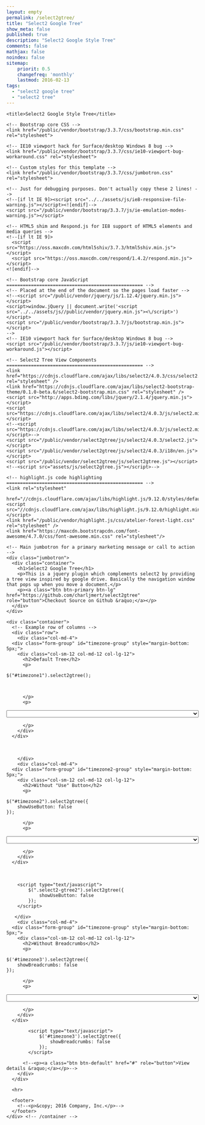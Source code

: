 ```yaml
---
layout: empty
permalink: /select2gtree/
title: "Select2 Google Tree"
show_meta: false
published: true
description: "Select2 Google Style Tree"
comments: false
mathjax: false
noindex: false
sitemap:
    priorit: 0.5
    changefreq: 'monthly'
    lastmod: 2016-02-13
tags:
  - "select2 google tree"
  - "select2 tree"
---
```

<html lang="en">
  <head>
    <meta charset="utf-8">
    <meta http-equiv="X-UA-Compatible" content="IE=edge">
    <meta name="viewport" content="width=device-width, initial-scale=1">
    <!-- The above 3 meta tags *must* come first in the head; any other head content must come *after* these tags -->
    <meta name="description" content="">
    <meta name="author" content="">
    <link rel="icon" href="favicon.ico">

    <title>Select2 Google Style Tree</title>

    <!-- Bootstrap core CSS -->
    <link href="/public/vendor/bootstrap/3.3.7/css/bootstrap.min.css" rel="stylesheet">

    <!-- IE10 viewport hack for Surface/desktop Windows 8 bug -->
    <link href="/public/vendor/bootstrap/3.3.7/css/ie10-viewport-bug-workaround.css" rel="stylesheet">

    <!-- Custom styles for this template -->
    <link href="/public/vendor/bootstrap/3.3.7/css/jumbotron.css" rel="stylesheet">

    <!-- Just for debugging purposes. Don't actually copy these 2 lines! -->
    <!--[if lt IE 9]><script src="../../assets/js/ie8-responsive-file-warning.js"></script><![endif]-->
    <script src="/public/vendor/bootstrap/3.3.7/js/ie-emulation-modes-warning.js"></script>

    <!-- HTML5 shim and Respond.js for IE8 support of HTML5 elements and media queries -->
    <!--[if lt IE 9]>
      <script src="https://oss.maxcdn.com/html5shiv/3.7.3/html5shiv.min.js"></script>
      <script src="https://oss.maxcdn.com/respond/1.4.2/respond.min.js"></script>
    <![endif]-->

    <!-- Bootstrap core JavaScript
    ================================================== -->
    <!-- Placed at the end of the document so the pages load faster -->
    <!--<script src="/public/vendor/jquery/js/1.12.4/jquery.min.js"></script>
    <script>window.jQuery || document.write('<script src="../../assets/js//public/vendor/jquery.min.js"><\/script>')</script>
    <script src="/public/vendor/bootstrap/3.3.7/js/bootstrap.min.js"></script>
    -->
    <!-- IE10 viewport hack for Surface/desktop Windows 8 bug -->
    <script src="/public/vendor/bootstrap/3.3.7/js/ie10-viewport-bug-workaround.js"></script>

    <!-- Select2 Tree View Components
    ================================================== -->
    <link href="https://cdnjs.cloudflare.com/ajax/libs/select2/4.0.3/css/select2.min.css" rel="stylesheet" />
    <link href="https://cdnjs.cloudflare.com/ajax/libs/select2-bootstrap-theme/0.1.0-beta.6/select2-bootstrap.min.css" rel="stylesheet" />
    <script src="http://apps.bdimg.com/libs/jquery/2.1.4/jquery.min.js"></script>
    <script src="https://cdnjs.cloudflare.com/ajax/libs/select2/4.0.3/js/select2.min.js"></script>
    <!--<script src="https://cdnjs.cloudflare.com/ajax/libs/select2/4.0.3/js/select2.min.js"></script>-->
    <script src="/public/vendor/select2gtree/js/select2/4.0.3/select2.js"></script>
    <script src="/public/vendor/select2gtree/js/select2/4.0.3/i18n/en.js"></script>
    <script src="/public/vendor/select2gtree/js/select2gtree.js"></script>
    <!--<script src="assets/js/select2gtree.js"></script>-->

    <!-- highlight.js code highlighting
    ================================================== -->
    <link rel="stylesheet"
          href="//cdnjs.cloudflare.com/ajax/libs/highlight.js/9.12.0/styles/default.min.css">
    <script src="//cdnjs.cloudflare.com/ajax/libs/highlight.js/9.12.0/highlight.min.js"></script>
    <link href="/public/vendor/highlight.js/css/atelier-forest-light.css" rel="stylesheet" />
    <link href="https://maxcdn.bootstrapcdn.com/font-awesome/4.7.0/css/font-awesome.min.css" rel="stylesheet"/>


  </head>

  <body>

<script>
$(document).ready(function() {
  $('pre code').each(function(i, block) {
    hljs.highlightBlock(block);
  });
});
</script>
<!--
    <nav class="navbar navbar-inverse navbar-fixed-top">
      <div class="container">
        <div class="navbar-header">
          <button type="button" class="navbar-toggle collapsed" data-toggle="collapse" data-target="#navbar" aria-expanded="false" aria-controls="navbar">
            <span class="sr-only">Toggle navigation</span>
            <span class="icon-bar"></span>
            <span class="icon-bar"></span>
            <span class="icon-bar"></span>
          </button>
          <a class="navbar-brand" href="#">Project name</a>
        </div>
        <div id="navbar" class="navbar-collapse collapse">
          <form class="navbar-form navbar-right">
            <div class="form-group">
              <input type="text" placeholder="Email" class="form-control">
            </div>
            <div class="form-group">
              <input type="password" placeholder="Password" class="form-control">
            </div>
            <button type="submit" class="btn btn-success">Sign in</button>
          </form>
        </div>
      </div>
    </nav>
-->

    <!-- Main jumbotron for a primary marketing message or call to action -->
    <div class="jumbotron">
      <div class="container">
        <h1>Select2 Google Tree</h1>
        <p>This is a jquery plugin which complements select2 by providing a tree view inspired by google drive. Basically the navigation window that pops up when you move a document.</p>
        <p><a class="btn btn-primary btn-lg" href="https://github.com/charljmert/select2gtree" role="button">Checkout Source on Github &raquo;</a></p>
      </div>
    </div>

    <div class="container">
      <!-- Example row of columns -->
      <div class="row">
        <div class="col-md-4">
      <div class="form-group" id="timezone-group" style="margin-bottom: 5px;">
        <div class="col-sm-12 col-md-12 col-lg-12">
          <h2>Default Tree</h2>
          <p>
<pre><code class="javascript">$("#timezone1").select2gtree();


</code></pre>
          </p>
          <p>
<select id='timezone1' class='select2-gtree1' style="width:100%" name="timezone1">

    <option value='1' parent='0' selected> Africa </option>
    <option value='2' parent='0'> America </option>
    <option value='3' parent='0'> Antarctica </option>
    <option value='4' parent='0'> Arctic </option>
    <option value='5' parent='0'> Asia </option>
    <option value='6' parent='0'> Atlantic </option>
    <option value='7' parent='0'> Australia </option>
    <option value='8' parent='0'> Europe </option>
    <option value='9' parent='0'> Indian </option>
    <option value='10' parent='0'> Pacific </option>
    <option value='11' parent='0'> Others </option>

    <option value='12' parent='1'>Abidjan</option>
    <option value='13' parent='1'>Accra</option>
    <option value='14' parent='1'>Addis_Ababa</option>
    <option value='15' parent='1'>Algiers</option>
    <option value='16' parent='1'>Asmara</option>
    <option value='17' parent='1'>Bamako</option>
    <option value='18' parent='1'>Bangui</option>
    <option value='19' parent='1'>Banjul</option>
    <option value='20' parent='1'>Bissau</option>
    <option value='21' parent='1'>Blantyre</option>
    <option value='22' parent='1'>Brazzaville</option>
    <option value='23' parent='1'>Bujumbura</option>
    <option value='24' parent='1'>Cairo</option>
    <option value='25' parent='1'>Casablanca</option>
    <option value='26' parent='1'>Ceuta</option>
    <option value='27' parent='1'>Conakry</option>
    <option value='28' parent='1'>Dakar</option>
    <option value='29' parent='1'>Dar_es_Salaam</option>
    <option value='30' parent='1'>Djibouti</option>
    <option value='31' parent='1'>Douala</option>
    <option value='32' parent='1'>El_Aaiun</option>
    <option value='33' parent='1'>Freetown</option>
    <option value='34' parent='1'>Gaborone</option>
    <option value='35' parent='1'>Harare</option>
    <option value='36' parent='1'>Johannesburg</option>
    <option value='37' parent='1'>Juba</option>
    <option value='38' parent='1'>Kampala</option>
    <option value='39' parent='1'>Khartoum</option>
    <option value='40' parent='1'>Kigali</option>
    <option value='41' parent='1'>Kinshasa</option>
    <option value='42' parent='1'>Lagos</option>
    <option value='43' parent='1'>Libreville</option>
    <option value='44' parent='1'>Lome</option>
    <option value='45' parent='1'>Luanda</option>
    <option value='46' parent='1'>Lubumbashi</option>
    <option value='47' parent='1'>Lusaka</option>
    <option value='48' parent='1'>Malabo</option>
    <option value='49' parent='1'>Maputo</option>
    <option value='50' parent='1'>Maseru</option>
    <option value='51' parent='1'>Mbabane</option>
    <option value='52' parent='1'>Mogadishu</option>
    <option value='53' parent='1'>Monrovia</option>
    <option value='54' parent='1'>Nairobi</option>
    <option value='55' parent='1'>Ndjamena</option>
    <option value='56' parent='1'>Niamey</option>
    <option value='57' parent='1'>Nouakchott</option>
    <option value='58' parent='1'>Ouagadougou</option>
    <option value='59' parent='1'>Porto-Novo</option>
    <option value='60' parent='1'>Sao_Tome</option>
    <option value='61' parent='1'>Tripoli</option>
    <option value='62' parent='1'>Tunis</option>
    <option value='63' parent='1'>Windhoek</option>


    <option value='64' parent='2'>Adak</option>
    <option value='65' parent='2'>Anchorage</option>
    <option value='66' parent='2'>Anguilla</option>
    <option value='67' parent='2'>Antigua</option>
    <option value='68' parent='2'>Araguaina</option>
    <option value='69' parent='2'>Argentina</option>
    <option value='81' parent='2'>Aruba</option>
    <option value='82' parent='2'>Asuncion</option>
    <option value='83' parent='2'>Atikokan</option>
    <option value='84' parent='2'>Bahia</option>
    <option value='85' parent='2'>Bahia_Banderas</option>
    <option value='86' parent='2'>Barbados</option>
    <option value='87' parent='2'>Belem</option>
    <option value='88' parent='2'>Belize</option>
    <option value='89' parent='2'>Blanc-Sablon</option>
    <option value='90' parent='2'>Boa_Vista</option>
    <option value='91' parent='2'>Bogota</option>
    <option value='92' parent='2'>Boise</option>
    <option value='93' parent='2'>Cambridge_Bay</option>
    <option value='94' parent='2'>Campo_Grande</option>
    <option value='95' parent='2'>Cancun</option>
    <option value='96' parent='2'>Caracas</option>
    <option value='97' parent='2'>Cayenne</option>
    <option value='98' parent='2'>Cayman</option>
    <option value='99' parent='2'>Chicago</option>
    <option value='100' parent='2'>Chihuahua</option>
    <option value='101' parent='2'>Costa_Rica</option>
    <option value='102' parent='2'>Creston</option>
    <option value='103' parent='2'>Cuiaba</option>
    <option value='104' parent='2'>Curacao</option>
    <option value='105' parent='2'>Danmarkshavn</option>
    <option value='106' parent='2'>Dawson</option>
    <option value='107' parent='2'>Dawson_Creek</option>
    <option value='108' parent='2'>Denver</option>
    <option value='109' parent='2'>Detroit</option>
    <option value='2110' parent='2'>Dominica</option>
    <option value='2121' parent='2'>Edmonton</option>
    <option value='2132' parent='2'>Eirunepe</option>
    <option value='2143' parent='2'>El_Salvador</option>
    <option value='2154' parent='2'>Fort_Nelson</option>
    <option value='2165' parent='2'>Fortaleza</option>
    <option value='2176' parent='2'>Glace_Bay</option>
    <option value='2187' parent='2'>Godthab</option>
    <option value='2198' parent='2'>Goose_Bay</option>
    <option value='2209' parent='2'>Grand_Turk</option>
    <option value='120' parent='2'>Grenada</option>
    <option value='121' parent='2'>Guadeloupe</option>
    <option value='122' parent='2'>Guatemala</option>
    <option value='123' parent='2'>Guayaquil</option>
    <option value='124' parent='2'>Guyana</option>
    <option value='125' parent='2'>Halifax</option>
    <option value='126' parent='2'>Havana</option>
    <option value='127' parent='2'>Hermosillo</option>
    <option value='128' parent='2'>Indiana</option>
    <option value='136' parent='2'>Inuvik</option>
    <option value='137' parent='2'>Iqaluit</option>
    <option value='138' parent='2'>Jamaica</option>
    <option value='139' parent='2'>Juneau</option>
    <option value='140' parent='2'>Kentucky</option>
    <option value='142' parent='2'>Kralendijk</option>
    <option value='143' parent='2'>La_Paz</option>
    <option value='144' parent='2'>Lima</option>
    <option value='145' parent='2'>Los_Angeles</option>
    <option value='146' parent='2'>Lower_Princes</option>
    <option value='147' parent='2'>Maceio</option>
    <option value='148' parent='2'>Managua</option>
    <option value='149' parent='2'>Manaus</option>
    <option value='150' parent='2'>Marigot</option>
    <option value='151' parent='2'>Martinique</option>
    <option value='152' parent='2'>Matamoros</option>
    <option value='153' parent='2'>Mazatlan</option>
    <option value='154' parent='2'>Menominee</option>
    <option value='155' parent='2'>Merida</option>
    <option value='156' parent='2'>Metlakatla</option>
    <option value='157' parent='2'>Mexico_City</option>
    <option value='158' parent='2'>Miquelon</option>
    <option value='159' parent='2'>Moncton</option>
    <option value='160' parent='2'>Monterrey</option>
    <option value='161' parent='2'>Montevideo</option>
    <option value='162' parent='2'>Montserrat</option>
    <option value='163' parent='2'>Nassau</option>
    <option value='164' parent='2'>New_York</option>
    <option value='165' parent='2'>Nipigon</option>
    <option value='166' parent='2'>Nome</option>
    <option value='167' parent='2'>Noronha</option>
    <option value='168' parent='2'>North_Dakota/Beulah</option>
    <option value='169' parent='2'>North_Dakota/Center</option>
    <option value='170' parent='2'>North_Dakota/New_Salem</option>
    <option value='171' parent='2'>Ojinaga</option>
    <option value='172' parent='2'>Panama</option>
    <option value='173' parent='2'>Pangnirtung</option>
    <option value='174' parent='2'>Paramaribo</option>
    <option value='175' parent='2'>Phoenix</option>
    <option value='176' parent='2'>Port-au-Prince</option>
    <option value='177' parent='2'>Port_of_Spain</option>
    <option value='178' parent='2'>Porto_Velho</option>
    <option value='179' parent='2'>Puerto_Rico</option>
    <option value='180' parent='2'>Punta_Arenas</option>
    <option value='181' parent='2'>Rainy_River</option>
    <option value='182' parent='2'>Rankin_Inlet</option>
    <option value='183' parent='2'>Recife</option>
    <option value='184' parent='2'>Regina</option>
    <option value='185' parent='2'>Resolute</option>
    <option value='186' parent='2'>Rio_Branco</option>
    <option value='187' parent='2'>Santarem</option>
    <option value='188' parent='2'>Santiago</option>
    <option value='189' parent='2'>Santo_Domingo</option>
    <option value='190' parent='2'>Sao_Paulo</option>
    <option value='191' parent='2'>Scoresbysund</option>
    <option value='192' parent='2'>Sitka</option>
    <option value='193' parent='2'>St_Barthelemy</option>
    <option value='194' parent='2'>St_Johns</option>
    <option value='195' parent='2'>St_Kitts</option>
    <option value='196' parent='2'>St_Lucia</option>
    <option value='197' parent='2'>St_Thomas</option>
    <option value='198' parent='2'>St_Vincent</option>
    <option value='199' parent='2'>Swift_Current</option>
    <option value='200' parent='2'>Tegucigalpa</option>
    <option value='201' parent='2'>Thule</option>
    <option value='202' parent='2'>Thunder_Bay</option>
    <option value='203' parent='2'>Tijuana</option>
    <option value='204' parent='2'>Toronto</option>
    <option value='205' parent='2'>Tortola</option>
    <option value='206' parent='2'>Vancouver</option>
    <option value='207' parent='2'>Whitehorse</option>
    <option value='208' parent='2'>Winnipeg</option>
    <option value='209' parent='2'>Yakutat</option>
    <option value='210' parent='2'>Yellowknife</option>


    <option value='221' parent='3'>Casey</option>
    <option value='222' parent='3'>Davis</option>
    <option value='223' parent='3'>DumontDUrville</option>
    <option value='224' parent='3'>Macquarie</option>
    <option value='225' parent='3'>Mawson</option>
    <option value='226' parent='3'>McMurdo</option>
    <option value='227' parent='3'>Palmer</option>
    <option value='228' parent='3'>Rothera</option>
    <option value='229' parent='3'>Syowa</option>
    <option value='230' parent='3'>Troll</option>
    <option value='231' parent='3'>Vostok</option>

    <option value='232' parent='69'>Buenos_Aires</option>
    <option value='233' parent='69'>Catamarca</option>
    <option value='234' parent='69'>Cordoba</option>
    <option value='235' parent='69'>Jujuy</option>
    <option value='236' parent='69'>La_Rioja</option>
    <option value='237' parent='69'>Mendoza</option>
    <option value='238' parent='69'>Rio_Gallegos</option>
    <option value='239' parent='69'>Salta</option>
    <option value='240' parent='69'>San_Juan</option>
    <option value='241' parent='69'>San_Luis</option>
    <option value='242' parent='69'>Tucuman</option>
    <option value='243' parent='69'>Ushuaia</option>

    <option value='244' parent='128'>Indianapolis</option>
    <option value='245' parent='128'>Knox</option>
    <option value='246' parent='128'>Marengo</option>
    <option value='247' parent='128'>Petersburg</option>
    <option value='248' parent='128'>Tell_City</option>
    <option value='249' parent='128'>Vevay</option>
    <option value='250' parent='128'>Vincennes</option>
    <option value='251' parent='128'>Winamac</option>

    <option value='252' parent='140'>Louisville</option>
    <option value='253' parent='140'>Monticello</option>

</select>

          </p>
        </div>
      </div>

<br/>
        <script type="text/javascript">
            $(".select2-gtree1").select2gtree({
                showUseButton: true
            });
        </script>

        </div>
        <div class="col-md-4">
      <div class="form-group" id="timezone2-group" style="margin-bottom: 5px;">
        <div class="col-sm-12 col-md-12 col-lg-12">
          <h2>Without "Use" Button</h2>
          <p>
<pre><code class="javascript">$("#timezone2").select2gtree({
    showUseButton: false
});</code></pre>
          </p>
          <p>

<select id='timezone2' class='select2-gtree2' style="width:100%" name="timezone2">

    <option value='1' parent='0'> Africa </option>
    <option value='2' parent='0'> America </option>
    <option value='3' parent='0'> Antarctica </option>
    <option value='4' parent='0'> Arctic </option>
    <option value='5' parent='0'> Asia </option>
    <option value='6' parent='0'> Atlantic </option>
    <option value='7' parent='0' selected> Australia </option>
    <option value='8' parent='0'> Europe </option>
    <option value='9' parent='0'> Indian </option>
    <option value='10' parent='0'> Pacific </option>
    <option value='11' parent='0'> Others </option>

    <option value='12' parent='1'>Abidjan</option>
    <option value='13' parent='1'>Accra</option>
    <option value='14' parent='1'>Addis_Ababa</option>
    <option value='15' parent='1'>Algiers</option>
    <option value='16' parent='1'>Asmara</option>
    <option value='17' parent='1'>Bamako</option>
    <option value='18' parent='1'>Bangui</option>
    <option value='19' parent='1'>Banjul</option>
    <option value='20' parent='1'>Bissau</option>
    <option value='21' parent='1'>Blantyre</option>
    <option value='22' parent='1'>Brazzaville</option>
    <option value='23' parent='1'>Bujumbura</option>
    <option value='24' parent='1'>Cairo</option>
    <option value='25' parent='1'>Casablanca</option>
    <option value='26' parent='1'>Ceuta</option>
    <option value='27' parent='1'>Conakry</option>
    <option value='28' parent='1'>Dakar</option>
    <option value='29' parent='1'>Dar_es_Salaam</option>
    <option value='30' parent='1'>Djibouti</option>
    <option value='31' parent='1'>Douala</option>
    <option value='32' parent='1'>El_Aaiun</option>
    <option value='33' parent='1'>Freetown</option>
    <option value='34' parent='1'>Gaborone</option>
    <option value='35' parent='1'>Harare</option>
    <option value='36' parent='1'>Johannesburg</option>
    <option value='37' parent='1'>Juba</option>
    <option value='38' parent='1'>Kampala</option>
    <option value='39' parent='1'>Khartoum</option>
    <option value='40' parent='1'>Kigali</option>
    <option value='41' parent='1'>Kinshasa</option>
    <option value='42' parent='1'>Lagos</option>
    <option value='43' parent='1'>Libreville</option>
    <option value='44' parent='1'>Lome</option>
    <option value='45' parent='1'>Luanda</option>
    <option value='46' parent='1'>Lubumbashi</option>
    <option value='47' parent='1'>Lusaka</option>
    <option value='48' parent='1'>Malabo</option>
    <option value='49' parent='1'>Maputo</option>
    <option value='50' parent='1'>Maseru</option>
    <option value='51' parent='1'>Mbabane</option>
    <option value='52' parent='1'>Mogadishu</option>
    <option value='53' parent='1'>Monrovia</option>
    <option value='54' parent='1'>Nairobi</option>
    <option value='55' parent='1'>Ndjamena</option>
    <option value='56' parent='1'>Niamey</option>
    <option value='57' parent='1'>Nouakchott</option>
    <option value='58' parent='1'>Ouagadougou</option>
    <option value='59' parent='1'>Porto-Novo</option>
    <option value='60' parent='1'>Sao_Tome</option>
    <option value='61' parent='1'>Tripoli</option>
    <option value='62' parent='1'>Tunis</option>
    <option value='63' parent='1'>Windhoek</option>


    <option value='64' parent='2'>Adak</option>
    <option value='65' parent='2'>Anchorage</option>
    <option value='66' parent='2'>Anguilla</option>
    <option value='67' parent='2'>Antigua</option>
    <option value='68' parent='2'>Araguaina</option>
    <option value='69' parent='2'>Argentina</option>
    <option value='81' parent='2'>Aruba</option>
    <option value='82' parent='2'>Asuncion</option>
    <option value='83' parent='2'>Atikokan</option>
    <option value='84' parent='2'>Bahia</option>
    <option value='85' parent='2'>Bahia_Banderas</option>
    <option value='86' parent='2'>Barbados</option>
    <option value='87' parent='2'>Belem</option>
    <option value='88' parent='2'>Belize</option>
    <option value='89' parent='2'>Blanc-Sablon</option>
    <option value='90' parent='2'>Boa_Vista</option>
    <option value='91' parent='2'>Bogota</option>
    <option value='92' parent='2'>Boise</option>
    <option value='93' parent='2'>Cambridge_Bay</option>
    <option value='94' parent='2'>Campo_Grande</option>
    <option value='95' parent='2'>Cancun</option>
    <option value='96' parent='2'>Caracas</option>
    <option value='97' parent='2'>Cayenne</option>
    <option value='98' parent='2'>Cayman</option>
    <option value='99' parent='2'>Chicago</option>
    <option value='100' parent='2'>Chihuahua</option>
    <option value='101' parent='2'>Costa_Rica</option>
    <option value='102' parent='2'>Creston</option>
    <option value='103' parent='2'>Cuiaba</option>
    <option value='104' parent='2'>Curacao</option>
    <option value='105' parent='2'>Danmarkshavn</option>
    <option value='106' parent='2'>Dawson</option>
    <option value='107' parent='2'>Dawson_Creek</option>
    <option value='108' parent='2'>Denver</option>
    <option value='109' parent='2'>Detroit</option>
    <option value='2110' parent='2'>Dominica</option>
    <option value='2121' parent='2'>Edmonton</option>
    <option value='2132' parent='2'>Eirunepe</option>
    <option value='2143' parent='2'>El_Salvador</option>
    <option value='2154' parent='2'>Fort_Nelson</option>
    <option value='2165' parent='2'>Fortaleza</option>
    <option value='2176' parent='2'>Glace_Bay</option>
    <option value='2187' parent='2'>Godthab</option>
    <option value='2198' parent='2'>Goose_Bay</option>
    <option value='2209' parent='2'>Grand_Turk</option>
    <option value='120' parent='2'>Grenada</option>
    <option value='121' parent='2'>Guadeloupe</option>
    <option value='122' parent='2'>Guatemala</option>
    <option value='123' parent='2'>Guayaquil</option>
    <option value='124' parent='2'>Guyana</option>
    <option value='125' parent='2'>Halifax</option>
    <option value='126' parent='2'>Havana</option>
    <option value='127' parent='2'>Hermosillo</option>
    <option value='128' parent='2'>Indiana</option>
    <option value='136' parent='2'>Inuvik</option>
    <option value='137' parent='2'>Iqaluit</option>
    <option value='138' parent='2'>Jamaica</option>
    <option value='139' parent='2'>Juneau</option>
    <option value='140' parent='2'>Kentucky</option>
    <option value='142' parent='2'>Kralendijk</option>
    <option value='143' parent='2'>La_Paz</option>
    <option value='144' parent='2'>Lima</option>
    <option value='145' parent='2'>Los_Angeles</option>
    <option value='146' parent='2'>Lower_Princes</option>
    <option value='147' parent='2'>Maceio</option>
    <option value='148' parent='2'>Managua</option>
    <option value='149' parent='2'>Manaus</option>
    <option value='150' parent='2'>Marigot</option>
    <option value='151' parent='2'>Martinique</option>
    <option value='152' parent='2'>Matamoros</option>
    <option value='153' parent='2'>Mazatlan</option>
    <option value='154' parent='2'>Menominee</option>
    <option value='155' parent='2'>Merida</option>
    <option value='156' parent='2'>Metlakatla</option>
    <option value='157' parent='2'>Mexico_City</option>
    <option value='158' parent='2'>Miquelon</option>
    <option value='159' parent='2'>Moncton</option>
    <option value='160' parent='2'>Monterrey</option>
    <option value='161' parent='2'>Montevideo</option>
    <option value='162' parent='2'>Montserrat</option>
    <option value='163' parent='2'>Nassau</option>
    <option value='164' parent='2'>New_York</option>
    <option value='165' parent='2'>Nipigon</option>
    <option value='166' parent='2'>Nome</option>
    <option value='167' parent='2'>Noronha</option>
    <option value='168' parent='2'>North_Dakota/Beulah</option>
    <option value='169' parent='2'>North_Dakota/Center</option>
    <option value='170' parent='2'>North_Dakota/New_Salem</option>
    <option value='171' parent='2'>Ojinaga</option>
    <option value='172' parent='2'>Panama</option>
    <option value='173' parent='2'>Pangnirtung</option>
    <option value='174' parent='2'>Paramaribo</option>
    <option value='175' parent='2'>Phoenix</option>
    <option value='176' parent='2'>Port-au-Prince</option>
    <option value='177' parent='2'>Port_of_Spain</option>
    <option value='178' parent='2'>Porto_Velho</option>
    <option value='179' parent='2'>Puerto_Rico</option>
    <option value='180' parent='2'>Punta_Arenas</option>
    <option value='181' parent='2'>Rainy_River</option>
    <option value='182' parent='2'>Rankin_Inlet</option>
    <option value='183' parent='2'>Recife</option>
    <option value='184' parent='2'>Regina</option>
    <option value='185' parent='2'>Resolute</option>
    <option value='186' parent='2'>Rio_Branco</option>
    <option value='187' parent='2'>Santarem</option>
    <option value='188' parent='2'>Santiago</option>
    <option value='189' parent='2'>Santo_Domingo</option>
    <option value='190' parent='2'>Sao_Paulo</option>
    <option value='191' parent='2'>Scoresbysund</option>
    <option value='192' parent='2'>Sitka</option>
    <option value='193' parent='2'>St_Barthelemy</option>
    <option value='194' parent='2'>St_Johns</option>
    <option value='195' parent='2'>St_Kitts</option>
    <option value='196' parent='2'>St_Lucia</option>
    <option value='197' parent='2'>St_Thomas</option>
    <option value='198' parent='2'>St_Vincent</option>
    <option value='199' parent='2'>Swift_Current</option>
    <option value='200' parent='2'>Tegucigalpa</option>
    <option value='201' parent='2'>Thule</option>
    <option value='202' parent='2'>Thunder_Bay</option>
    <option value='203' parent='2'>Tijuana</option>
    <option value='204' parent='2'>Toronto</option>
    <option value='205' parent='2'>Tortola</option>
    <option value='206' parent='2'>Vancouver</option>
    <option value='207' parent='2'>Whitehorse</option>
    <option value='208' parent='2'>Winnipeg</option>
    <option value='209' parent='2'>Yakutat</option>
    <option value='210' parent='2'>Yellowknife</option>


    <option value='221' parent='3'>Casey</option>
    <option value='222' parent='3'>Davis</option>
    <option value='223' parent='3'>DumontDUrville</option>
    <option value='224' parent='3'>Macquarie</option>
    <option value='225' parent='3'>Mawson</option>
    <option value='226' parent='3'>McMurdo</option>
    <option value='227' parent='3'>Palmer</option>
    <option value='228' parent='3'>Rothera</option>
    <option value='229' parent='3'>Syowa</option>
    <option value='230' parent='3'>Troll</option>
    <option value='231' parent='3'>Vostok</option>

    <option value='232' parent='69'>Buenos_Aires</option>
    <option value='233' parent='69'>Catamarca</option>
    <option value='234' parent='69'>Cordoba</option>
    <option value='235' parent='69'>Jujuy</option>
    <option value='236' parent='69'>La_Rioja</option>
    <option value='237' parent='69'>Mendoza</option>
    <option value='238' parent='69'>Rio_Gallegos</option>
    <option value='239' parent='69'>Salta</option>
    <option value='240' parent='69'>San_Juan</option>
    <option value='241' parent='69'>San_Luis</option>
    <option value='242' parent='69'>Tucuman</option>
    <option value='243' parent='69'>Ushuaia</option>

    <option value='244' parent='128'>Indianapolis</option>
    <option value='245' parent='128'>Knox</option>
    <option value='246' parent='128'>Marengo</option>
    <option value='247' parent='128'>Petersburg</option>
    <option value='248' parent='128'>Tell_City</option>
    <option value='249' parent='128'>Vevay</option>
    <option value='250' parent='128'>Vincennes</option>
    <option value='251' parent='128'>Winamac</option>

    <option value='252' parent='140'>Louisville</option>
    <option value='253' parent='140'>Monticello</option>

</select>

          </p>
        </div>
      </div>

<br/>

        <script type="text/javascript">
            $(".select2-gtree2").select2gtree({
                showUseButton: false
            });
        </script>

       </div>
        <div class="col-md-4">
      <div class="form-group" id="timezone-group" style="margin-bottom: 5px;">
        <div class="col-sm-12 col-md-12 col-lg-12">
          <h2>Without Breadcrumbs</h2>
          <p>
<pre><code class="javascript">$('#timezone3').select2gtree({
    showBreadcrumbs: false
});
</code></pre>

          </p>
          <p>
<select id="timezone3" class='select2-gtree' style="width:100%" name="timezone3">

    <option value='1' parent='0'> Africa </option>
    <option value='2' parent='0'> America </option>
    <option value='3' parent='0'> Antarctica </option>
    <option value='4' parent='0'> Arctic </option>
    <option value='5' parent='0'> Asia </option>
    <option value='6' parent='0'> Atlantic </option>
    <option value='7' parent='0'> Australia </option>
    <option value='8' parent='0'> Europe </option>
    <option value='9' parent='0'> Indian </option>
    <option value='10' parent='0'> Pacific </option>
    <option value='11' parent='0'> Others </option>

    <option parent='1'>Abidjan</option>
    <option value='13' parent='1'>Accra</option>
    <option value='14' parent='1'>Addis_Ababa</option>
    <option value='15' parent='1'>Algiers</option>
    <option value='16' parent='1'>Asmara</option>
    <option value='17' parent='1'>Bamako</option>
    <option value='18' parent='1'>Bangui</option>
    <option value='19' parent='1'>Banjul</option>
    <option value='20' parent='1'>Bissau</option>
    <option value='21' parent='1'>Blantyre</option>
    <option value='22' parent='1'>Brazzaville</option>
    <option value='23' parent='1'>Bujumbura</option>
    <option value='24' parent='1'>Cairo</option>
    <option value='25' parent='1'>Casablanca</option>
    <option value='26' parent='1'>Ceuta</option>
    <option value='27' parent='1'>Conakry</option>
    <option value='28' parent='1'>Dakar</option>
    <option value='29' parent='1'>Dar_es_Salaam</option>
    <option value='30' parent='1'>Djibouti</option>
    <option value='31' parent='1'>Douala</option>
    <option value='32' parent='1'>El_Aaiun</option>
    <option value='33' parent='1'>Freetown</option>
    <option value='34' parent='1'>Gaborone</option>
    <option value='35' parent='1'>Harare</option>
    <option value='36' parent='1' selected>Johannesburg</option>
    <option value='37' parent='1'>Juba</option>
    <option value='38' parent='1'>Kampala</option>
    <option value='39' parent='1'>Khartoum</option>
    <option value='40' parent='1'>Kigali</option>
    <option value='41' parent='1'>Kinshasa</option>
    <option value='42' parent='1'>Lagos</option>
    <option value='43' parent='1'>Libreville</option>
    <option value='44' parent='1'>Lome</option>
    <option value='45' parent='1'>Luanda</option>
    <option value='46' parent='1'>Lubumbashi</option>
    <option value='47' parent='1'>Lusaka</option>
    <option value='48' parent='1'>Malabo</option>
    <option value='49' parent='1'>Maputo</option>
    <option value='50' parent='1'>Maseru</option>
    <option value='51' parent='1'>Mbabane</option>
    <option value='52' parent='1'>Mogadishu</option>
    <option value='53' parent='1'>Monrovia</option>
    <option value='54' parent='1'>Nairobi</option>
    <option value='55' parent='1'>Ndjamena</option>
    <option value='56' parent='1'>Niamey</option>
    <option value='57' parent='1'>Nouakchott</option>
    <option value='58' parent='1'>Ouagadougou</option>
    <option value='59' parent='1'>Porto-Novo</option>
    <option value='60' parent='1'>Sao_Tome</option>
    <option value='61' parent='1'>Tripoli</option>
    <option value='62' parent='1'>Tunis</option>
    <option value='63' parent='1'>Windhoek</option>


    <option value='64' parent='2'>Adak</option>
    <option value='65' parent='2'>Anchorage</option>
    <option value='66' parent='2'>Anguilla</option>
    <option value='67' parent='2'>Antigua</option>
    <option value='68' parent='2'>Araguaina</option>
    <option value='69' parent='2'>Argentina</option>
    <option value='81' parent='2'>Aruba</option>
    <option value='82' parent='2'>Asuncion</option>
    <option value='83' parent='2'>Atikokan</option>
    <option value='84' parent='2'>Bahia</option>
    <option value='85' parent='2'>Bahia_Banderas</option>
    <option value='86' parent='2'>Barbados</option>
    <option value='87' parent='2'>Belem</option>
    <option value='88' parent='2'>Belize</option>
    <option value='89' parent='2'>Blanc-Sablon</option>
    <option value='90' parent='2'>Boa_Vista</option>
    <option value='91' parent='2'>Bogota</option>
    <option value='92' parent='2'>Boise</option>
    <option value='93' parent='2'>Cambridge_Bay</option>
    <option value='94' parent='2'>Campo_Grande</option>
    <option value='95' parent='2'>Cancun</option>
    <option value='96' parent='2'>Caracas</option>
    <option value='97' parent='2'>Cayenne</option>
    <option value='98' parent='2'>Cayman</option>
    <option value='99' parent='2'>Chicago</option>
    <option value='100' parent='2'>Chihuahua</option>
    <option value='101' parent='2'>Costa_Rica</option>
    <option value='102' parent='2'>Creston</option>
    <option value='103' parent='2'>Cuiaba</option>
    <option value='104' parent='2'>Curacao</option>
    <option value='105' parent='2'>Danmarkshavn</option>
    <option value='106' parent='2'>Dawson</option>
    <option value='107' parent='2'>Dawson_Creek</option>
    <option value='108' parent='2'>Denver</option>
    <option value='109' parent='2'>Detroit</option>
    <option value='2110' parent='2'>Dominica</option>
    <option value='2121' parent='2'>Edmonton</option>
    <option value='2132' parent='2'>Eirunepe</option>
    <option value='2143' parent='2'>El_Salvador</option>
    <option value='2154' parent='2'>Fort_Nelson</option>
    <option value='2165' parent='2'>Fortaleza</option>
    <option value='2176' parent='2'>Glace_Bay</option>
    <option value='2187' parent='2'>Godthab</option>
    <option value='2198' parent='2'>Goose_Bay</option>
    <option value='2209' parent='2'>Grand_Turk</option>
    <option value='120' parent='2'>Grenada</option>
    <option value='121' parent='2'>Guadeloupe</option>
    <option value='122' parent='2'>Guatemala</option>
    <option value='123' parent='2'>Guayaquil</option>
    <option value='124' parent='2'>Guyana</option>
    <option value='125' parent='2'>Halifax</option>
    <option value='126' parent='2'>Havana</option>
    <option value='127' parent='2'>Hermosillo</option>
    <option value='128' parent='2'>Indiana</option>
    <option value='136' parent='2'>Inuvik</option>
    <option value='137' parent='2'>Iqaluit</option>
    <option value='138' parent='2'>Jamaica</option>
    <option value='139' parent='2'>Juneau</option>
    <option value='140' parent='2'>Kentucky</option>
    <option value='142' parent='2'>Kralendijk</option>
    <option value='143' parent='2'>La_Paz</option>
    <option value='144' parent='2'>Lima</option>
    <option value='145' parent='2'>Los_Angeles</option>
    <option value='146' parent='2'>Lower_Princes</option>
    <option value='147' parent='2'>Maceio</option>
    <option value='148' parent='2'>Managua</option>
    <option value='149' parent='2'>Manaus</option>
    <option value='150' parent='2'>Marigot</option>
    <option value='151' parent='2'>Martinique</option>
    <option value='152' parent='2'>Matamoros</option>
    <option value='153' parent='2'>Mazatlan</option>
    <option value='154' parent='2'>Menominee</option>
    <option value='155' parent='2'>Merida</option>
    <option value='156' parent='2'>Metlakatla</option>
    <option value='157' parent='2'>Mexico_City</option>
    <option value='158' parent='2'>Miquelon</option>
    <option value='159' parent='2'>Moncton</option>
    <option value='160' parent='2'>Monterrey</option>
    <option value='161' parent='2'>Montevideo</option>
    <option value='162' parent='2'>Montserrat</option>
    <option value='163' parent='2'>Nassau</option>
    <option value='164' parent='2'>New_York</option>
    <option value='165' parent='2'>Nipigon</option>
    <option value='166' parent='2'>Nome</option>
    <option value='167' parent='2'>Noronha</option>
    <option value='168' parent='2'>North_Dakota/Beulah</option>
    <option value='169' parent='2'>North_Dakota/Center</option>
    <option value='170' parent='2'>North_Dakota/New_Salem</option>
    <option value='171' parent='2'>Ojinaga</option>
    <option value='172' parent='2'>Panama</option>
    <option value='173' parent='2'>Pangnirtung</option>
    <option value='174' parent='2'>Paramaribo</option>
    <option value='175' parent='2'>Phoenix</option>
    <option value='176' parent='2'>Port-au-Prince</option>
    <option value='177' parent='2'>Port_of_Spain</option>
    <option value='178' parent='2'>Porto_Velho</option>
    <option value='179' parent='2'>Puerto_Rico</option>
    <option value='180' parent='2'>Punta_Arenas</option>
    <option value='181' parent='2'>Rainy_River</option>
    <option value='182' parent='2'>Rankin_Inlet</option>
    <option value='183' parent='2'>Recife</option>
    <option value='184' parent='2'>Regina</option>
    <option value='185' parent='2'>Resolute</option>
    <option value='186' parent='2'>Rio_Branco</option>
    <option value='187' parent='2'>Santarem</option>
    <option value='188' parent='2'>Santiago</option>
    <option value='189' parent='2'>Santo_Domingo</option>
    <option value='190' parent='2'>Sao_Paulo</option>
    <option value='191' parent='2'>Scoresbysund</option>
    <option value='192' parent='2'>Sitka</option>
    <option value='193' parent='2'>St_Barthelemy</option>
    <option value='194' parent='2'>St_Johns</option>
    <option value='195' parent='2'>St_Kitts</option>
    <option value='196' parent='2'>St_Lucia</option>
    <option value='197' parent='2'>St_Thomas</option>
    <option value='198' parent='2'>St_Vincent</option>
    <option value='199' parent='2'>Swift_Current</option>
    <option value='200' parent='2'>Tegucigalpa</option>
    <option value='201' parent='2'>Thule</option>
    <option value='202' parent='2'>Thunder_Bay</option>
    <option value='203' parent='2'>Tijuana</option>
    <option value='204' parent='2'>Toronto</option>
    <option value='205' parent='2'>Tortola</option>
    <option value='206' parent='2'>Vancouver</option>
    <option value='207' parent='2'>Whitehorse</option>
    <option value='208' parent='2'>Winnipeg</option>
    <option value='209' parent='2'>Yakutat</option>
    <option value='210' parent='2'>Yellowknife</option>


    <option value='221' parent='3'>Casey</option>
    <option value='222' parent='3'>Davis</option>
    <option value='223' parent='3'>DumontDUrville</option>
    <option value='224' parent='3'>Macquarie</option>
    <option value='225' parent='3'>Mawson</option>
    <option value='226' parent='3'>McMurdo</option>
    <option value='227' parent='3'>Palmer</option>
    <option value='228' parent='3'>Rothera</option>
    <option value='229' parent='3'>Syowa</option>
    <option value='230' parent='3'>Troll</option>
    <option value='231' parent='3'>Vostok</option>

    <option value='232' parent='69'>Buenos_Aires</option>
    <option value='233' parent='69'>Catamarca</option>
    <option value='234' parent='69'>Cordoba</option>
    <option value='235' parent='69'>Jujuy</option>
    <option value='236' parent='69'>La_Rioja</option>
    <option value='237' parent='69'>Mendoza</option>
    <option value='238' parent='69'>Rio_Gallegos</option>
    <option value='239' parent='69'>Salta</option>
    <option value='240' parent='69'>San_Juan</option>
    <option value='241' parent='69'>San_Luis</option>
    <option value='242' parent='69'>Tucuman</option>
    <option value='243' parent='69'>Ushuaia</option>

    <option value='244' parent='128'>Indianapolis</option>
    <option value='245' parent='128'>Knox</option>
    <option value='246' parent='128'>Marengo</option>
    <option value='247' parent='128'>Petersburg</option>
    <option value='248' parent='128'>Tell_City</option>
    <option value='249' parent='128'>Vevay</option>
    <option value='250' parent='128'>Vincennes</option>
    <option value='251' parent='128'>Winamac</option>

    <option value='252' parent='140'>Louisville</option>
    <option value='253' parent='140'>Monticello</option>

</select>

          </p>
        </div>
      </div>

            <script type="text/javascript">
                $('#timezone3').select2gtree({
                    showBreadcrumbs: false
                });
            </script>

          <!--<p><a class="btn btn-default" href="#" role="button">View details &raquo;</a></p>-->
        </div>
      </div>

      <hr>

      <footer>
        <!--<p>&copy; 2016 Company, Inc.</p>-->
      </footer>
    </div> <!-- /container -->


  </body>
</html>
